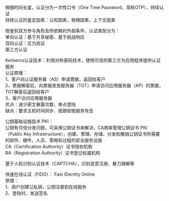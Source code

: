 根据时间长度，认证分为一次性口令（One Time Password，简称OTP），持续认证  
持续认证的鉴定因素：认知因素、物理因素、上下文因素  

按鉴别双方参与角色及所依赖的外部条件，认证类型分为：  
单向认证：基于共享秘密、基于挑战响应  
双向认证：互为验证  
第三方认证  

Kerberos认证技术：利用对称密码技术，使用可信的第三方为应用程序提供认证服务  
认证原理：   
1、客户向认证服务器（AS）申请票据，返回给客户  
2、票据解密后，向票据发放服务器（TGT）申请访问应用服务器（AP）的票据，TGT解密后返回给客户    
3、客户访问应用服务器  
优点：减少密文暴露次数、单点登陆  
缺点：要求主机时间同步、抵御拒绝服务攻击  

公钥基础设施技术 PKI：  
公钥有可信分发问题，可采用公钥证书来解决，CA用来管理公钥证书 
PKI（Public Key Infrastructure），创建、管理、存储、分发和撤销公钥证书所需要的软件、硬件、人员、策略和过程的安全服务设施  
CA（Certification Authority）证书授权机构  
RA（Registration Authority）证书登记权威机构  

基于人机识别认证技术（CAPTCHA），识别恶意注册、暴力猜解等  

快速在线认证（FIDO）： Fast IDentity Online  
原理：  
1、用户创建公私钥，公钥注册到在线服务  
2、登陆时，发送签名   